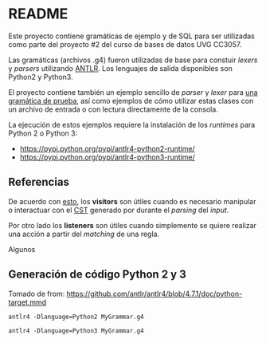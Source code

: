 # README

Este proyecto contiene gramáticas de ejemplo y de SQL para ser utilizadas como parte
del proyecto #2 del curso de bases de datos UVG CC3057.

Las gramáticas (archivos .g4) fueron utilizadas de base para constuir *lexers* y *parsers* utilizando
[ANTLR](http://www.antlr.org/). Los lenguajes de salida disponibles son Python2 y Python3.

El proyecto contiene también un ejemplo sencillo de *parser* y *lexer* para [una gramática
de prueba](hello-python2/Hello.g4), así como ejemplos de cómo utilizar estas clases
con un archivo de entrada o con lectura directamente de la consola.

La ejecución de estos ejemplos requiere la instalación de los *runtimes* para Python 2
o Python 3:

* https://pypi.python.org/pypi/antlr4-python2-runtime/
* https://pypi.python.org/pypi/antlr4-python3-runtime/

## Referencias

De acuerdo con [esto](https://tomassetti.me/parsing-in-python/#tools), los **visitors**
son útiles cuando es necesario manipular o interactuar con el [CST](https://en.wikipedia.org/wiki/Parse_tree)
generado por durante el *parsing* del *input*.

Por otro lado los **listeners** son útiles cuando simplemente se quiere realizar una
acción a partir del *matching* de una regla.

Algunos 

## Generación de código Python 2 y 3

Tomado de from: https://github.com/antlr/antlr4/blob/4.7.1/doc/python-target.mmd

```
antlr4 -Dlanguage=Python2 MyGrammar.g4

antlr4 -Dlanguage=Python3 MyGrammar.g4
```


